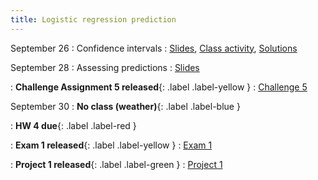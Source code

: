 ```yaml
---
title: Logistic regression prediction
---
```


September 26
: Confidence intervals
  : [Slides](https://sta712-f22.github.io/slides/lecture_16.pdf), [Class activity](https://sta712-f22.github.io/class_activities/ca_lecture_16.html), [Solutions](https://sta712-f22.github.io/class_activities/ca_lecture_16_solutions.html)

September 28
: Assessing predictions
  : [Slides](https://sta712-f22.github.io/slides/lecture_17.pdf)
  
: **Challenge Assignment 5 released**{: .label .label-yellow }
  : [Challenge 5](https://sta712-f22.github.io/homework/challenge_5.pdf)

September 30
: **No class (weather)**{: .label .label-blue }
  
: **HW 4 due**{: .label .label-red }

: **Exam 1 released**{: .label .label-yellow }
  : [Exam 1](https://sta712-f22.github.io/exams/exam_1.pdf)
  
: **Project 1 released**{: .label .label-green }
  : [Project 1](https://sta712-f22.github.io/projects/project_1.html)
